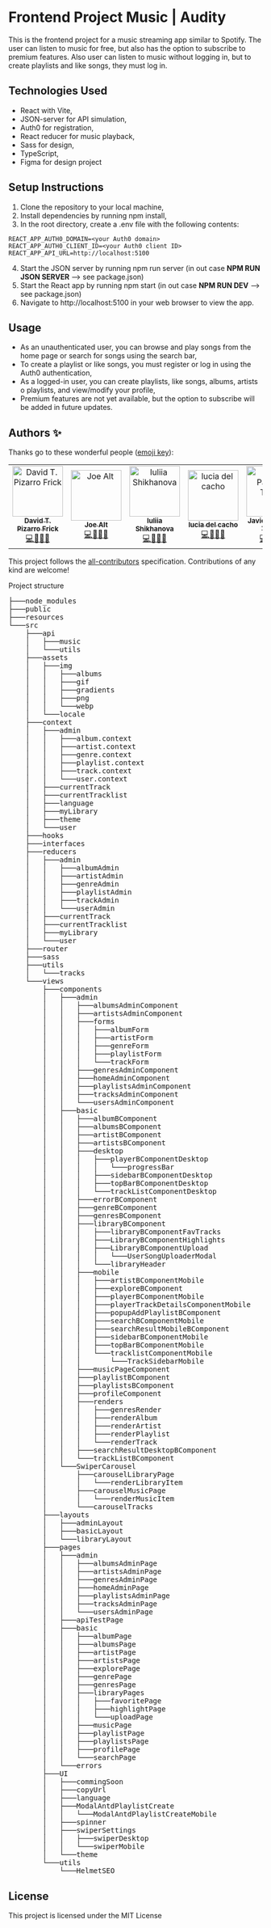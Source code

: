 # Frontend Project Music | Audity

This is the frontend project for a music streaming app similar to Spotify. The user can listen to music for free, but also has the option to subscribe to premium features. Also user can listen to music without logging in, but to create playlists and like songs, they must log in.

## Technologies Used

- React with Vite,
- JSON-server for API simulation,
- Auth0 for registration,
- React reducer for music playback,
- Sass for design,
- TypeScript,
- Figma for design project

## Setup Instructions

1. Clone the repository to your local machine,
2. Install dependencies by running npm install,
3. In the root directory, create a .env file with the following contents:
```
REACT_APP_AUTH0_DOMAIN=<your Auth0 domain>
REACT_APP_AUTH0_CLIENT_ID=<your Auth0 client ID>
REACT_APP_API_URL=http://localhost:5100
```

4. Start the JSON server by running npm run server (in out case **NPM RUN JSON SERVER** --> see package.json)
5. Start the React app by running npm start (in out case **NPM RUN DEV** --> see package.json)
6. Navigate to http://localhost:5100 in your web browser to view the app.

## Usage
+ As an unauthenticated user, you can browse and play songs from the home page or search for songs using the search bar,
+ To create a playlist or like songs, you must register or log in using the Auth0 authentication,
+ As a logged-in user, you can create playlists, like songs, albums, artists o playlists, and view/modify your profile,
+ Premium features are not yet available, but the option to subscribe will be added in future updates.

## Authors ✨

Thanks go to these wonderful people ([emoji key](https://allcontributors.org/docs/en/emoji-key)):

<!-- ALL-CONTRIBUTORS-LIST:START - Do not remove or modify this section -->
<!-- prettier-ignore-start -->
<!-- markdownlint-disable -->
<table>
  <tbody>
    <tr>
      <td align="center">
        <a href="https://github.com/DTPF">
          <img src="https://avatars.githubusercontent.com/u/60478224" width="100px" alt="David T. Pizarro Frick"/>
          <br />
          <sub>
          <b>David T. Pizarro Frick</b>
          </sub>
        </a>
        <br />
        <a href="#tools-dtpf" title="code-tools-maintenance-design">💻🔧🚧🎨</a>
      </td>
      <td align="center">
        <a href="https://github.com/joejoyjoy">
          <img src="https://avatars.githubusercontent.com/u/73751755" width="100px" alt="Joe Alt"/>
          <br />
          <sub>
          <b>Joe Alt</b>
          </sub>
        </a>
        <br />
        <a href="#tools-joealt" title="code-tools-maintenance-design">💻🔧🚧🎨</a>
      </td>
      <td align="center">
        <a href="https://github.com/IuliiaNova">
          <img src="https://avatars.githubusercontent.com/u/115942758" width="100px" alt="Iuliia Shikhanova"/>
          <br />
          <sub>
          <b>Iuliia Shikhanova</b>
          </sub>
        </a>
        <br />
        <a href="#code-luliianova" title="code-tools-maintenance-design">💻🔧🚧🎨</a>
      </td>
      <td align="center">
        <a href="https://github.com/Lucydct22">
          <img src="https://avatars.githubusercontent.com/u/119544531" width="100px" alt="lucia del cacho"/>
          <br />
          <sub>
          <b>lucia del cacho</b>
          </sub>
        </a>
        <br />
        <a href="#code-lucydct22" title="code-tools-maintenance-design">💻🔧🚧🎨</a>
      </td>
      <td align="center">
        <a href="https://github.com/Javier-jpt">
          <img src="https://avatars.githubusercontent.com/u/119037601" width="100px" alt="Javier Pascual Tunez"/>
          <br />
          <sub>
          <b>Javier Pascual Tunez</b>
          </sub>
        </a>
        <br />
        <a href="#code-javier-jpt" title="code-tools-maintenance-design">💻🔧🚧🎨</a>
      </td>
    </tr>
  </tbody>
</table>

This project follows the [all-contributors](https://allcontributors.org) specification.
Contributions of any kind are welcome!


Project structure
<pre>
├───node_modules
├───public
├───resources
└───src
    ├───api
    │   ├───music
    │   └───utils
    ├───assets
    │   ├───img
    │   │   ├───albums
    │   │   ├───gif
    │   │   ├───gradients
    │   │   ├───png
    │   │   └───webp
    │   └───locale
    ├───context
    │   ├───admin
    │   │   ├───album.context
    │   │   ├───artist.context
    │   │   ├───genre.context
    │   │   ├───playlist.context
    │   │   ├───track.context
    │   │   └───user.context
    │   ├───currentTrack
    │   ├───currentTracklist
    │   ├───language
    │   ├───myLibrary
    │   ├───theme
    │   └───user
    ├───hooks
    ├───interfaces
    ├───reducers
    │   ├───admin
    │   │   ├───albumAdmin
    │   │   ├───artistAdmin
    │   │   ├───genreAdmin
    │   │   ├───playlistAdmin
    │   │   ├───trackAdmin
    │   │   └───userAdmin
    │   ├───currentTrack
    │   ├───currentTracklist
    │   ├───myLibrary
    │   └───user
    ├───router
    ├───sass
    ├───utils
    │   └───tracks
    └───views
        ├───components
        │   ├───admin
        │   │   ├───albumsAdminComponent
        │   │   ├───artistsAdminComponent
        │   │   ├───forms
        │   │   │   ├───albumForm
        │   │   │   ├───artistForm
        │   │   │   ├───genreForm
        │   │   │   ├───playlistForm
        │   │   │   └───trackForm
        │   │   ├───genresAdminComponent
        │   │   ├───homeAdminComponent
        │   │   ├───playlistsAdminComponent
        │   │   ├───tracksAdminComponent
        │   │   └───usersAdminComponent
        │   ├───basic
        │   │   ├───albumBComponent
        │   │   ├───albumsBComponent
        │   │   ├───artistBComponent
        │   │   ├───artistsBComponent
        │   │   ├───desktop
        │   │   │   ├───playerBComponentDesktop
        │   │   │   │   └───progressBar
        │   │   │   ├───sidebarBComponentDesktop
        │   │   │   ├───topBarBComponentDesktop
        │   │   │   └───trackListComponentDesktop
        │   │   ├───errorBComponent
        │   │   ├───genreBComponent
        │   │   ├───genresBComponent
        │   │   ├───libraryBComponent
        │   │   │   ├───libraryBComponentFavTracks
        │   │   │   ├───LibraryBComponentHighlights
        │   │   │   ├───LibraryBComponentUpload
        │   │   │   │   └───UserSongUploaderModal
        │   │   │   └───libraryHeader
        │   │   ├───mobile
        │   │   │   ├───artistBComponentMobile
        │   │   │   ├───exploreBComponent
        │   │   │   ├───playerBComponentMobile
        │   │   │   ├───playerTrackDetailsComponentMobile
        │   │   │   ├───popupAddPlaylistBComponent
        │   │   │   ├───searchBComponentMobile
        │   │   │   ├───searchResultMobileBComponent
        │   │   │   ├───sidebarBComponentMobile
        │   │   │   ├───topBarBComponentMobile
        │   │   │   └───tracklistComponentMobile
        │   │   │       └───TrackSidebarMobile
        │   │   ├───musicPageComponent
        │   │   ├───playlistBComponent
        │   │   ├───playlistsBComponent
        │   │   ├───profileComponent
        │   │   ├───renders
        │   │   │   ├───genresRender
        │   │   │   ├───renderAlbum
        │   │   │   ├───renderArtist
        │   │   │   ├───renderPlaylist
        │   │   │   └───renderTrack
        │   │   ├───searchResultDesktopBComponent
        │   │   └───trackListBComponent
        │   └───SwiperCarousel
        │       ├───carouselLibraryPage
        │       │   └───renderLibraryItem
        │       ├───carouselMusicPage
        │       │   └───renderMusicItem
        │       └───carouselTracks
        ├───layouts
        │   ├───adminLayout
        │   ├───basicLayout
        │   └───libraryLayout
        ├───pages
        │   ├───admin
        │   │   ├───albumsAdminPage
        │   │   ├───artistsAdminPage
        │   │   ├───genresAdminPage
        │   │   ├───homeAdminPage
        │   │   ├───playlistsAdminPage
        │   │   ├───tracksAdminPage
        │   │   └───usersAdminPage
        │   ├───apiTestPage
        │   ├───basic
        │   │   ├───albumPage
        │   │   ├───albumsPage
        │   │   ├───artistPage
        │   │   ├───artistsPage
        │   │   ├───explorePage
        │   │   ├───genrePage
        │   │   ├───genresPage
        │   │   ├───libraryPages
        │   │   │   ├───favoritePage
        │   │   │   ├───highlightPage
        │   │   │   └───uploadPage
        │   │   ├───musicPage
        │   │   ├───playlistPage
        │   │   ├───playlistsPage
        │   │   ├───profilePage
        │   │   └───searchPage
        │   └───errors
        ├───UI
        │   ├───commingSoon
        │   ├───copyUrl
        │   ├───language
        │   ├───ModalAntdPlaylistCreate
        │   │   └───ModalAntdPlaylistCreateMobile
        │   ├───spinner
        │   ├───swiperSettings
        │   │   ├───swiperDesktop
        │   │   └───swiperMobile
        │   └───theme
        └───utils
            └───HelmetSEO
</pre>

## License <!-- omit in toc -->

This project is licensed under the MIT License

